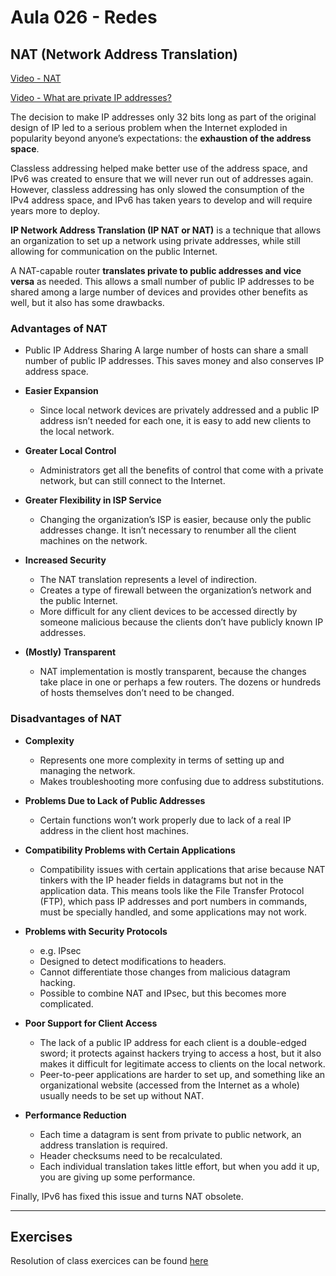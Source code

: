 # Aula 026 - Redes

## NAT (Network Address Translation)

[Video - NAT](https://youtu.be/01ajHxPLxAw)

[Video - What are private IP addresses?](https://youtu.be/e0mpE8tpH_8)

The decision to make IP addresses only 32 bits long as part of the original design of IP led to a serious problem when the Internet exploded in popularity beyond anyone’s expectations: the **exhaustion of the address space**.

Classless addressing helped make better use of the address space, and IPv6 was created to ensure that we will never run out of addresses again. However, classless addressing has only slowed the consumption of the IPv4 address space, and IPv6 has taken years to develop and will require years more to deploy.

**IP Network Address Translation (IP NAT or NAT)** is a technique that allows an organization to set up a network using private addresses, while still allowing for communication on the public Internet.

A NAT-capable router **translates private to public addresses and vice versa** as needed. This allows a small number of public IP addresses to be shared among a large number of devices and provides other benefits as well, but it also has some drawbacks.

### Advantages of NAT

- Public IP Address Sharing A large number of hosts can share a small number of public IP addresses. This saves money and also conserves IP address space.

- **Easier Expansion**
    - Since local network devices are privately addressed and a public IP address isn’t needed for each one, it is easy to add new clients to the local network.

- **Greater Local Control**
    - Administrators get all the benefits of control that come with a private network, but can still connect to the Internet.

- **Greater Flexibility in ISP Service**
    - Changing the organization’s ISP is easier, because only the public addresses change. It isn’t necessary to renumber all the client machines on the network.

- **Increased Security**
    - The NAT translation represents a level of indirection.
    - Creates a type of firewall between the organization’s network and the public Internet.
    - More difficult for any client devices to be accessed directly by someone malicious because the clients don’t have publicly known IP addresses.

- **(Mostly) Transparent**
    - NAT implementation is mostly transparent, because the changes take place in one or perhaps a few routers. The dozens or hundreds of hosts themselves don’t need to be changed.

### Disadvantages of NAT

- **Complexity**
    - Represents one more complexity in terms of setting up and managing the network.
    - Makes troubleshooting more confusing due to address substitutions.

- **Problems Due to Lack of Public Addresses**
    - Certain functions won’t work properly due to lack of a real IP address in the client host machines.

- **Compatibility Problems with Certain Applications**
    - Compatibility issues with certain applications that arise because NAT tinkers with the IP header fields in datagrams but not in the application data. This means tools like the File Transfer Protocol (FTP), which pass IP addresses and port numbers in commands, must be specially handled, and some applications may not work.

- **Problems with Security Protocols**
    - e.g. IPsec
    - Designed to detect modifications to headers.
    - Cannot differentiate those changes from malicious datagram hacking.
    - Possible to combine NAT and IPsec, but this becomes more complicated.

- **Poor Support for Client Access**
    - The lack of a public IP address for each client is a double-edged sword; it protects against hackers trying to access a host, but it also makes it difficult for legitimate access to clients on the local network.
    - Peer-to-peer applications are harder to set up, and something like an organizational website (accessed from the Internet as a whole) usually needs to be set up without NAT.

- **Performance Reduction**
    - Each time a datagram is sent from private to public network, an address translation is required.
    - Header checksums need to be recalculated.
    - Each individual translation takes little effort, but when you add it up, you are giving up some performance.


Finally, IPv6 has fixed this issue and turns NAT obsolete.

---

## Exercises

Resolution of class exercices can be found [here](/exercises/aula-sys026-redes-exercises.md)